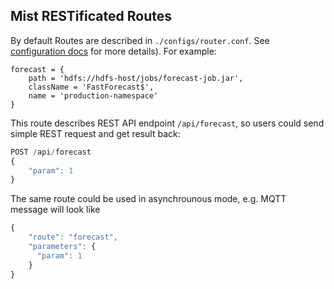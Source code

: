 ## Mist RESTificated Routes

By default Routes are described in `./configs/router.conf`. See [configuration docs](configuration.md) for more details). For example:

```hocon
forecast = {
    path = 'hdfs://hdfs-host/jobs/forecast-job.jar',
    className = 'FastForecast$',
    name = 'production-namespace'
}
```

This route describes REST API endpoint `/api/forecast`, so users could send simple REST request and get result back:

```javascript
POST /api/forecast
{
    "param": 1
}
```

The same route could be used in asynchrounous mode, e.g. MQTT message will look like

```javascript
{
    "route": "forecast",
    "parameters": {
      "param": 1
    }
}
```
